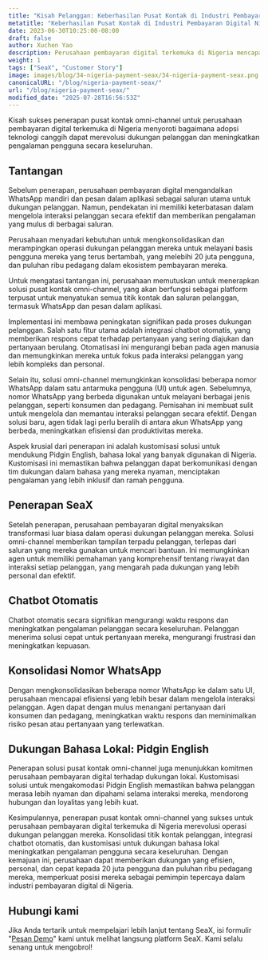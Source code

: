 ```yaml
---
title: "Kisah Pelanggan: Keberhasilan Pusat Kontak di Industri Pembayaran Digital Nigeria"
metatitle: "Keberhasilan Pusat Kontak di Industri Pembayaran Digital Nigeria"
date: 2023-06-30T10:25:00-08:00
draft: false
author: Xuchen Yao
description: Perusahaan pembayaran digital terkemuka di Nigeria mencapai dukungan pelanggan revolusioner dengan pusat kontak omni-channel, mengintegrasikan chatbot dan dukungan Pidgin English yang dipersonalisasi, menguntungkan jutaan pengguna dan pedagang.
weight: 1
tags: ["SeaX", "Customer Story"]
image: images/blog/34-nigeria-payment-seax/34-nigeria-payment-seax.png
canonicalURL: "/blog/nigeria-payment-seax/"
url: "/blog/nigeria-payment-seax/"
modified_date: "2025-07-28T16:56:53Z"
---
```


Kisah sukses penerapan pusat kontak omni-channel untuk perusahaan pembayaran digital terkemuka di Nigeria menyoroti bagaimana adopsi teknologi canggih dapat merevolusi dukungan pelanggan dan meningkatkan pengalaman pengguna secara keseluruhan.

## Tantangan
Sebelum penerapan, perusahaan pembayaran digital mengandalkan WhatsApp mandiri dan pesan dalam aplikasi sebagai saluran utama untuk dukungan pelanggan. Namun, pendekatan ini memiliki keterbatasan dalam mengelola interaksi pelanggan secara efektif dan memberikan pengalaman yang mulus di berbagai saluran.

Perusahaan menyadari kebutuhan untuk mengkonsolidasikan dan merampingkan operasi dukungan pelanggan mereka untuk melayani basis pengguna mereka yang terus bertambah, yang melebihi 20 juta pengguna, dan puluhan ribu pedagang dalam ekosistem pembayaran mereka.

Untuk mengatasi tantangan ini, perusahaan memutuskan untuk menerapkan solusi pusat kontak omni-channel, yang akan berfungsi sebagai platform terpusat untuk menyatukan semua titik kontak dan saluran pelanggan, termasuk WhatsApp dan pesan dalam aplikasi.

Implementasi ini membawa peningkatan signifikan pada proses dukungan pelanggan. Salah satu fitur utama adalah integrasi chatbot otomatis, yang memberikan respons cepat terhadap pertanyaan yang sering diajukan dan pertanyaan berulang. Otomatisasi ini mengurangi beban pada agen manusia dan memungkinkan mereka untuk fokus pada interaksi pelanggan yang lebih kompleks dan personal.

Selain itu, solusi omni-channel memungkinkan konsolidasi beberapa nomor WhatsApp dalam satu antarmuka pengguna (UI) untuk agen. Sebelumnya, nomor WhatsApp yang berbeda digunakan untuk melayani berbagai jenis pelanggan, seperti konsumen dan pedagang. Pemisahan ini membuat sulit untuk mengelola dan memantau interaksi pelanggan secara efektif. Dengan solusi baru, agen tidak lagi perlu beralih di antara akun WhatsApp yang berbeda, meningkatkan efisiensi dan produktivitas mereka.

Aspek krusial dari penerapan ini adalah kustomisasi solusi untuk mendukung Pidgin English, bahasa lokal yang banyak digunakan di Nigeria. Kustomisasi ini memastikan bahwa pelanggan dapat berkomunikasi dengan tim dukungan dalam bahasa yang mereka nyaman, menciptakan pengalaman yang lebih inklusif dan ramah pengguna.

## Penerapan SeaX
Setelah penerapan, perusahaan pembayaran digital menyaksikan transformasi luar biasa dalam operasi dukungan pelanggan mereka. Solusi omni-channel memberikan tampilan terpadu pelanggan, terlepas dari saluran yang mereka gunakan untuk mencari bantuan. Ini memungkinkan agen untuk memiliki pemahaman yang komprehensif tentang riwayat dan interaksi setiap pelanggan, yang mengarah pada dukungan yang lebih personal dan efektif.

## Chatbot Otomatis
Chatbot otomatis secara signifikan mengurangi waktu respons dan meningkatkan pengalaman pelanggan secara keseluruhan. Pelanggan menerima solusi cepat untuk pertanyaan mereka, mengurangi frustrasi dan meningkatkan kepuasan.

## Konsolidasi Nomor WhatsApp
Dengan mengkonsolidasikan beberapa nomor WhatsApp ke dalam satu UI, perusahaan mencapai efisiensi yang lebih besar dalam mengelola interaksi pelanggan. Agen dapat dengan mulus menangani pertanyaan dari konsumen dan pedagang, meningkatkan waktu respons dan meminimalkan risiko pesan atau pertanyaan yang terlewatkan.

## Dukungan Bahasa Lokal: Pidgin English
Penerapan solusi pusat kontak omni-channel juga menunjukkan komitmen perusahaan pembayaran digital terhadap dukungan lokal. Kustomisasi solusi untuk mengakomodasi Pidgin English memastikan bahwa pelanggan merasa lebih nyaman dan dipahami selama interaksi mereka, mendorong hubungan dan loyalitas yang lebih kuat.

Kesimpulannya, penerapan pusat kontak omni-channel yang sukses untuk perusahaan pembayaran digital terkemuka di Nigeria merevolusi operasi dukungan pelanggan mereka. Konsolidasi titik kontak pelanggan, integrasi chatbot otomatis, dan kustomisasi untuk dukungan bahasa lokal meningkatkan pengalaman pengguna secara keseluruhan. Dengan kemajuan ini, perusahaan dapat memberikan dukungan yang efisien, personal, dan cepat kepada 20 juta pengguna dan puluhan ribu pedagang mereka, memperkuat posisi mereka sebagai pemimpin tepercaya dalam industri pembayaran digital di Nigeria.


## Hubungi kami

Jika Anda tertarik untuk mempelajari lebih lanjut tentang SeaX, isi formulir "[Pesan Demo](https://meetings.hubspot.com/seasalt-ai/seasalt-meeting)" kami untuk melihat langsung platform SeaX. Kami selalu senang untuk mengobrol!

